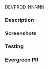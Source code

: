 DEVPROD-NNNNN
<!-- Does this PR need a 🔵Spruce or 🟢Parsley label? -->

### Description
<!-- add description, context, thought process, etc -->

### Screenshots
<!-- add screenshots of visible changes -->

### Testing
<!-- add a description of how you tested it -->

<!-- Have you have updated the analytics documentation if necessary?  
https://docs.google.com/spreadsheets/d/1s4_nq8ZiphXp5Uq_-9HT6GPqz-KOyaq6HuvmXYaSNzg/edit?usp=sharing -->

### Evergreen PR
<!-- link to a corresponding Evergreen PR if applicable -->
